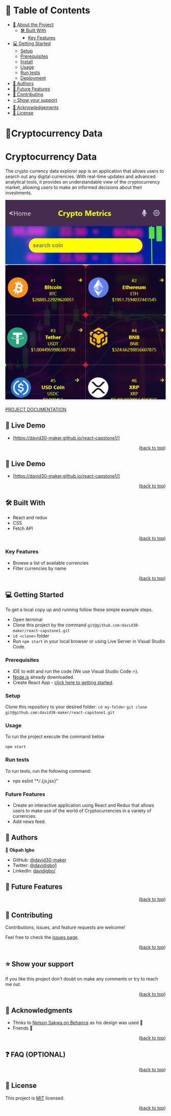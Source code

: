 <!-- TABLE OF CONTENTS -->

# 📗 Table of Contents

- [📖 About the Project](#about-project)
  - [🛠 Built With](#built-with)
    - [Key Features](#key-features)
- [💻 Getting Started](#getting-started)
  - [Setup](#setup)
  - [Prerequisites](#prerequisites)
  - [Install](#install)
  - [Usage](#usage)
  - [Run tests](#run-tests)
  - [Deployment](#triangular_flag_on_post-deployment)
- [👥 Authors](#authors)
- [🔭 Future Features](#future-features)
- [🤝 Contributing](#contributing)
- [⭐️ Show your support](#support)
- [🙏 Acknowledgements](#acknowledgements)
- [📝 License](#license)

# 📖Cryptocurrency Data

<a name="about-project"></a>

# Cryptocurrency Data

The crypto currency data explorer app is an application that allows users to search out any digital currencies. With real-time updates and advanced analytical tools, it provides an understandable view of the cryptocurrency market, allowing users to make an informed decisions about their investments.

![screenshot](./src/Assets/mobile.homepage.PNG?raw=true "Crypto Mobile App")

[PROJECT DOCUMENTATION](https://www.loom.com/share/a6852735f2c04c96b7db2df9b4182d1b)

<!-- LIVE DEMO -->

## 🚀 Live Demo <a name="live-demo"></a>

- [https://david30-maker.github.io/react-capstone1/]

<p align="right">(<a href="#readme-top">back to top</a>)</p>

## 🚀 Live Demo <a name="live-demo"></a>

- [https://david30-maker.github.io/react-capstone1/]

<p align="right">(<a href="#readme-top">back to top</a>)</p>

## 🛠 Built With <a name="built-with"></a>

- React and redux
- CSS
- Fetch API

<p align="right">(<a href="#readme-top">back to top</a>)</p>

### Key Features

- Browse a list of available currencies
- Filter currencies by name

<p align="right">(<a href="#readme-top">back to top</a>)</p>

## 💻 Getting Started <a name="getting-started"></a>

To get a local copy up and running follow these simple example steps.

- Open terminal
- Clone this project by the command `git@github.com:david30-maker/react-capstone1.git`
- `cd <clone>` folder
- Run `npm start` in your local browser or using Live Server in Visual Studio Code.

### Prerequisites

- IDE to edit and run the code (We use Visual Studio Code 🔥).
- [Node.js](https://nodejs.org/en/download/) already downloaded.
- Create React App - [click here to getting started](https://create-react-app.dev/docs/getting-started).

### Setup

Clone this repository to your desired folder:
`cd my-folder`
`git clone git@github.com:david30-maker/react-capstone1.git`

### Usage

To run the project execute the command below

`npm start`

### Run tests

To run tests, run the following command:

- npx eslint "\*_/_.{js,jsx}"

### Future Features

- Create an interactive application using React and Redux that allows users to make use of the world of Cryptocurrencies in a variety of currencies.
- Add news feed.

<!-- AUTHORS -->

## 👥 Authors <a name="authors"></a>

👤 **Okpah Igbo**

- GitHub: [@david30-maker](https://github.com/david30-maker)
- Twitter: [@davidigbo1](https://twitter.com/davidigbo1)
- LinkedIn: [davidigbo/](https://www.linkedin.com/in/davidigbo/)

<!-- FUTURE FEATURES -->

## 🔭 Future Features <a name="future-features"></a>

<p align="right">(<a href="#readme-top">back to top</a>)</p>

<!-- CONTRIBUTING -->

## 🤝 Contributing <a name="contributing"></a>

Contributions, issues, and feature requests are welcome!

Feel free to check the [issues page](../../issues/).

<p align="right">(<a href="#readme-top">back to top</a>)</p>

<!-- SUPPORT -->

## ⭐️ Show your support <a name="support"></a>

If you like this project don't doubt on make any comments or try to reach me out.

<p align="right">(<a href="#readme-top">back to top</a>)</p>

<!-- ACKNOWLEDGEMENTS -->

## 🙏 Acknowledgments <a name="acknowledgements"></a>

- Thnks to [Nelson Sakwa on Behance](https://www.behance.net/sakwadesignstudio) as his design was used 🔰
- Friends 🙌

<p align="right">(<a href="#readme-top">back to top</a>)</p>

<!-- FAQ (optional) -->

## ❓ FAQ (OPTIONAL) <a name="faq"></a>

<p align="right">(<a href="#readme-top">back to top</a>)</p>

<!-- LICENSE -->

## 📝 License <a name="license"></a>

This project is [MIT](/LICENSE.md) licensed.

<p align="right">(<a href="#readme-top">back to top</a>)</p>
